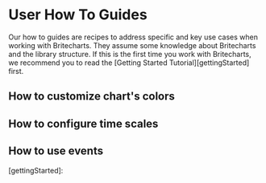 # User How To Guides
Our how to guides are recipes to address specific and key use cases when working with Britecharts. They assume some knowledge about Britecharts and the library structure. If this is the first time you work with Britecharts, we recommend you to read the [Getting Started Tutorial][gettingStarted] first.

## How to customize chart's colors
## How to configure time scales
## How to use events


[gettingStarted]:
